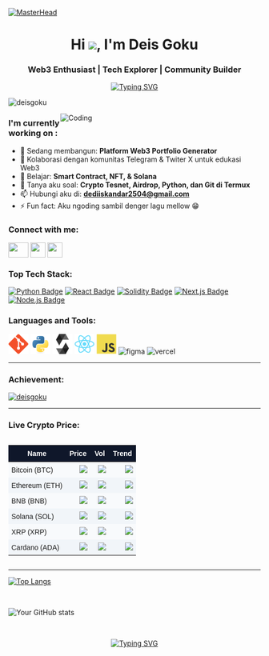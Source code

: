 [![MasterHead](https://miro.medium.com/v2/resize:fit:1360/0*7Q3yvSIv_t0ioJ-Z.gif)](https://yourportfolio.vercel.app/)


<h1 align="center">Hi <img src="https://raw.githubusercontent.com/MartinHeinz/MartinHeinz/master/wave.gif" width="30px">, I'm Deis Goku </h1>
<h3 align="center">Web3 Enthusiast | Tech Explorer | Community Builder</h3>

<p align="center">
  <a href="https://git.io/typing-svg">
    <img src="https://readme-typing-svg.herokuapp.com?font=Fira+Code&pause=1000&center=true&vCenter=true&width=500&lines=Crypto+Native+since+2016;Community+Educator+Web3;Terminal+Lover+%26+Script;Building+for+the+Future+of+Web3" alt="Typing SVG" />
  </a>
</p>

<p align="left"> <img src="https://komarev.com/ghpvc/?username=deisgoku&label=Profile%20views&color=0e75b6&style=flat" alt="deisgoku" /> </p>

<img align="right" alt="Coding" width="400" src="https://raw.githubusercontent.com/gist/MedRedha/fd8e2481bde2610c96b9aafde543879c/raw/88624e8d31c4295973dcb7c900dacf0edc0a6d99/coding.gif">

<h3 align="left">I'm currently working on :</h3>

- 🔭­ Sedang membangun: **Platform Web3 Portfolio Generator**  
- 👯 Kolaborasi dengan komunitas Telegram & Twiter X untuk edukasi Web3  
- 🌱 Belajar: **Smart Contract, NFT, & Solana**  
- 💬 Tanya aku soal: **Crypto Tesnet, Airdrop, Python, dan Git di Termux**  
- 📫 Hubungi aku di: **dediiskandar2504@gmail.com**  
- ⚡ Fun fact: Aku ngoding sambil denger lagu mellow 😁

<h3 align="left">Connect with me:</h3>
<p align="left">
  <a href="https://www.linkedin.com/in/dedi-iskandar/" target="blank"><img align="center" src="https://raw.githubusercontent.com/rahuldkjain/github-profile-readme-generator/master/src/images/icons/Social/linked-in-alt.svg" height="30" width="40" /></a>
  <a href="https://t.me/DeisGoku" target="blank"><img align="center" src="https://www.vectorlogo.zone/logos/telegram/telegram-icon.svg" height="30" width="30" /></a>
  <a href="https://twitter.com/Deisgoku" target="blank">
    <img align="center" src="https://cdn.jsdelivr.net/gh/simple-icons/simple-icons/icons/x.svg" height="30" width="30" />
  </a>
</p>

<h3 align="left">Top Tech Stack:</h3>

[![Python Badge](https://img.shields.io/badge/-Python-3776AB?style=for-the-badge&labelColor=black&logo=python&logoColor=3776AB)](#)
[![React Badge](https://img.shields.io/badge/-React-61DBFB?style=for-the-badge&labelColor=black&logo=react&logoColor=61DBFB)](#)
[![Solidity Badge](https://img.shields.io/badge/-Solidity-363636?style=for-the-badge&labelColor=black&logo=solidity&logoColor=white)](#)
[![Next.js Badge](https://img.shields.io/badge/-Next.js-000?style=for-the-badge&labelColor=black&logo=next.js&logoColor=white)](#)
[![Node.js Badge](https://img.shields.io/badge/-Node.js-3C873A?style=for-the-badge&labelColor=black&logo=node.js&logoColor=3C873A)](#)

<h3 align="left">Languages and Tools:</h3>
<p align="left">
  <img src="https://raw.githubusercontent.com/devicons/devicon/master/icons/git/git-original.svg" alt="git" width="40" height="40"/>
  <img src="https://raw.githubusercontent.com/devicons/devicon/master/icons/python/python-original.svg" alt="python" width="40" height="40"/>
  <img src="https://raw.githubusercontent.com/devicons/devicon/master/icons/solidity/solidity-original.svg" alt="solidity" width="40" height="40"/>
  <img src="https://raw.githubusercontent.com/devicons/devicon/master/icons/react/react-original.svg" alt="react" width="40" height="40"/>
  <img src="https://raw.githubusercontent.com/devicons/devicon/master/icons/javascript/javascript-original.svg" alt="js" width="40" height="40"/>
  <img src="https://www.vectorlogo.zone/logos/figma/figma-icon.svg" alt="figma" width="40" height="40"/>
  <img src="https://www.vectorlogo.zone/logos/vercel/vercel-icon.svg" alt="vercel" width="40" height="40"/>
</p>

---

<h3 align="left">Achievement:</h3>

<p align="left"> <a href="https://github.com/ryo-ma/github-profile-trophy"><img src="https://github-profile-trophy.vercel.app/?username=deisgoku" alt="deisgoku" /></a> </p>

---
<h3 align="left">Live Crypto Price:</h3>

<!-- Crypto Market Mini Table (Top 12 Coins, Responsive) -->
<div style="overflow-x:auto; max-width:100%;">
  <table style="min-width:400px; width:100%; border-collapse:collapse; font-family:sans-serif; font-size:14px;">
    <thead>
      <tr style="background-color:#0f172a; color:#fff;">
        <th style="padding:8px; text-align:center;">Name</th>
        <th style="padding:8px; text-align:center;">Price</th>
        <th style="padding:8px; text-align:center;">Vol</th>
        <th style="padding:8px; text-align:center;">Trend</th>
      </tr>
    </thead>
    <tbody>
      <tr style="background-color:#f8fafc;"><td style="padding:6px;">Bitcoin (BTC)</td><td style="padding:6px; text-align:right;"><img src="https://img.shields.io/endpoint?url=https://crypto-price-on.vercel.app/api/prices?coin=bitcoin&label=BTC&logo=bitcoin&style=flat-square" height="20"></td><td style="padding:6px; text-align:right;"><img src="https://img.shields.io/endpoint?url=https://crypto-price-on.vercel.app/api/volume?coin=bitcoin&label=Vol&style=flat-square" height="20"></td><td style="padding:6px; text-align:right;"><img src="https://img.shields.io/endpoint?url=https://crypto-price-on.vercel.app/api/trend?coin=bitcoin&label=Trend&style=flat-square" height="20"></td></tr>
      <tr style="background-color:#f1f5f9;"><td style="padding:6px;">Ethereum (ETH)</td><td style="padding:6px; text-align:right;"><img src="https://img.shields.io/endpoint?url=https://crypto-price-on.vercel.app/api/prices?coin=ethereum&label=ETH&logo=ethereum&style=flat-square" height="20"></td><td style="padding:6px; text-align:right;"><img src="https://img.shields.io/endpoint?url=https://crypto-price-on.vercel.app/api/volume?coin=ethereum&label=Vol&style=flat-square" height="20"></td><td style="padding:6px; text-align:right;"><img src="https://img.shields.io/endpoint?url=https://crypto-price-on.vercel.app/api/trend?coin=ethereum&label=Trend&style=flat-square" height="20"></td></tr>
      <tr style="background-color:#f8fafc;"><td style="padding:6px;">BNB (BNB)</td><td style="padding:6px; text-align:right;"><img src="https://img.shields.io/endpoint?url=https://crypto-price-on.vercel.app/api/prices?coin=binancecoin&label=BNB&logo=binance&style=flat-square" height="20"></td><td style="padding:6px; text-align:right;"><img src="https://img.shields.io/endpoint?url=https://crypto-price-on.vercel.app/api/volume?coin=binancecoin&label=Vol&style=flat-square" height="20"></td><td style="padding:6px; text-align:right;"><img src="https://img.shields.io/endpoint?url=https://crypto-price-on.vercel.app/api/trend?coin=binancecoin&label=Trend&style=flat-square" height="20"></td></tr>
      <tr style="background-color:#f1f5f9;"><td style="padding:6px;">Solana (SOL)</td><td style="padding:6px; text-align:right;"><img src="https://img.shields.io/endpoint?url=https://crypto-price-on.vercel.app/api/prices?coin=solana&label=SOL&logo=solana&style=flat-square" height="20"></td><td style="padding:6px; text-align:right;"><img src="https://img.shields.io/endpoint?url=https://crypto-price-on.vercel.app/api/volume?coin=solana&label=Vol&style=flat-square" height="20"></td><td style="padding:6px; text-align:right;"><img src="https://img.shields.io/endpoint?url=https://crypto-price-on.vercel.app/api/trend?coin=solana&label=Trend&style=flat-square" height="20"></td></tr>
      <tr style="background-color:#f8fafc;"><td style="padding:6px;">XRP (XRP)</td><td style="padding:6px; text-align:right;"><img src="https://img.shields.io/endpoint?url=https://crypto-price-on.vercel.app/api/prices?coin=ripple&label=XRP&logo=ripple&style=flat-square" height="20"></td><td style="padding:6px; text-align:right;"><img src="https://img.shields.io/endpoint?url=https://crypto-price-on.vercel.app/api/volume?coin=ripple&label=Vol&style=flat-square" height="20"></td><td style="padding:6px; text-align:right;"><img src="https://img.shields.io/endpoint?url=https://crypto-price-on.vercel.app/api/trend?coin=ripple&label=Trend&style=flat-square" height="20"></td></tr>
      <tr style="background-color:#f1f5f9;"><td style="padding:6px;">Cardano (ADA)</td><td style="padding:6px; text-align:right;"><img src="https://img.shields.io/endpoint?url=https://crypto-price-on.vercel.app/api/prices?coin=cardano&label=ADA&logo=cardano&style=flat-square" height="20"></td><td style="padding:6px; text-align:right;"><img src="https://img.shields.io/endpoint?url=https://crypto-price-on.vercel.app/api/volume?coin=cardano&label=Vol&style=flat-square" height="20"></td><td style="padding:6px; text-align:right;"><img src="https://img.shields.io/endpoint?url=https://crypto-price-on.vercel.app/api/trend?coin=cardano&label=Trend&style=flat-square" height="20"></td></tr>
    </tbody>
  </table>
</div>

---

[![Top Langs](https://github-readme-stats.vercel.app/api/top-langs/?username=deisgoku&layout=compact&theme=radical)](https://github.com/anuraghazra/github-readme-stats)

<br />

![Your GitHub stats](https://github-readme-stats.vercel.app/api?username=deisgoku&show_icons=true&theme=radical)

<br />

<p align="center">
  <a href="https://git.io/typing-svg">
    <img src="https://readme-typing-svg.herokuapp.com?font=Fira+Code&size=23&pause=1000&color=000000&center=true&vCenter=true&width=500&lines=<+Thanks+for+visit+/+>;<+in+Code+we+Connected+/+>;<+in+Code+we+Trust+/+>;<+Build+in+the+Future+of+Web3+/+>" alt="Typing SVG" />
  </a>
</p>
